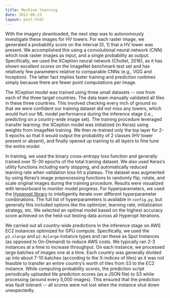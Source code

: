 ```yaml
---
title: Machine learning
date: 2012-08-23
layout: post.html
---
```


With the imagery downloaded, the next step was to autonomously investigate these images for HV towers. For each raster image, we generated a probability score on the interval [0, 1] that a HV tower was present. We accomplished this using a convolutional neural network (CNN) which took raster images as input, and a single probability as output. Specifically, we used the XCeption neural network (Chollet, 2016), as it has shown excellent scores on the ImageNet benchmark test set and has relatively few parameters relative to comparable CNNs (e.g., VGG and Inception). The latter fact implies faster training and prediction runtimes simply because there are fewer point computations per image.

The XCeption model was trained using three small datasets -- one from each of the three target countries. The data team manually validated all tiles in these three countries. This involved checking every inch of ground so that we were confident our training dataset did not miss any towers, which would hurt our ML model performance during the inference stage (i.e., predicting on a country-wide image set). The training procedure leveraged transfer learning: the XCeption model was initialized (in Keras) using weights from ImageNet training. We then re-trained only the top layer for 2-5 epochs so that it would output the probability of 2 classes (HV tower present or absent), and finally opened up training to all layers to fine tune the entire model.

In training, we used the binary cross-entropy loss function and generally trained over 15-30 epochs of the total training dataset. We also used Keras’s utility functions including early stopping, and automatically reduced learning rate when validation loss hit a plateau. The dataset was augmented by using Keras’s image preprocessing functions to randomly flip, rotate, and scale original images during the training procedure. Results were visualized with tensorboard to monitor model progress. For hyperparameters, we used the [Hyperopt library](https://github.com/hyperopt/hyperopt) to intelligently iterate over different hyperparameter combinations. The full list of hyperparameters is available in `config.py`, but generally this included options like the optimizer, learning rate, initialization strategy, etc. We selected an optimal model based on the highest accuracy score achieved on the held-out testing data across all Hyperopt iterations.

We carried out all country-wide predictions in the inference stage on AWS EC2 instances optimized for GPU compute. Specifically, we used the `p2.xlarge` and `p2.8xlarge` instance types and ran these as Spot Instances (as opposed to On-Demand) to reduce AWS costs. We typically ran 2-3 instances at a time to increase throughput. On each instance, we processed large batches of images one at a time. Each country was generally divided up into about 7-10 batches (according to the X-indices of tiles) as it was not feasible to transfer an entire country’s worth of tiles from S3 to the EC2 instance. While computing probability scores, the prediction script periodically uploaded tile prediction scores (as a JSON file) to S3 while processing (around every 5,000 images). This ensured that the prediction was fault tolerant -- all scores were not lost when the instance shut down unexpectedly.
